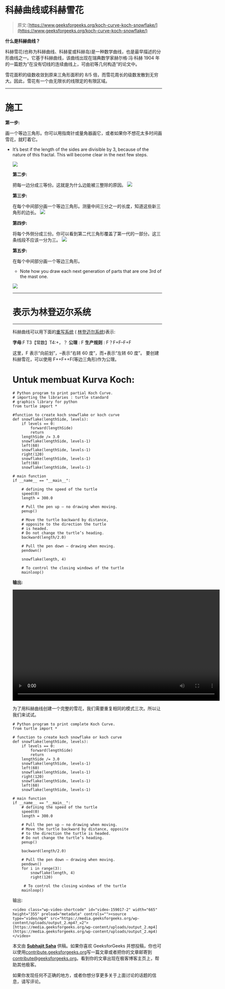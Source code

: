 # 科赫曲线或科赫雪花

> 原文:[https://www.geeksforgeeks.org/koch-curve-koch-snowflake/](https://www.geeksforgeeks.org/koch-curve-koch-snowflake/)

**什么是科赫曲线？**

科赫雪花(也称为科赫曲线、科赫星或科赫岛)是一种数学曲线，也是最早描述的分形曲线之一。它基于科赫曲线，该曲线出现在瑞典数学家赫尔格·冯·科赫 1904 年的一篇题为“在没有切线的连续曲线上，可由初等几何构造”的论文中。

雪花面积的级数收敛到原来三角形面积的 8/5 倍，而雪花周长的级数发散到无穷大。因此，雪花有一个由无限长的线限定的有限区域。

* * *

# **施工**

**第一步:**

画一个等边三角形。你可以用指南针或量角器画它，或者如果你不想花太多时间画雪花，就盯着它。

*   It’s best if the length of the sides are divisible by 3, because of the nature of this fractal. This will become clear in the next few steps.

    ![](img/e1f19067c188f94c732e77867f0cc666.png)

    **第二步:**

    把每一边分成三等份。这就是为什么边能被三整除的原因。
    ![](img/da1b8f02f14da36fe0b2077672c76ff1.png)

    **第三步:**

    在每个中间部分画一个等边三角形。测量中间三分之一的长度，知道这些新三角形的边长。
    ![](img/fb02c8f12e37765bb21aba6bb8b85bea.png)

    **第四步:**

    将每个外侧分成三份。你可以看到第二代三角形覆盖了第一代的一部分。这三条线段不应该一分为三。
    ![](img/bff1e3c3ec3978d4a505e4b55b45443e.png)

    **第五步:**

    在每个中间部分画一个等边三角形。

    *   Note how you draw each next generation of parts that are one 3rd of the mast one.

    ![](img/30b4d9e5f4cdcd0760032e791c669469.png)

    * * *

    # **表示为林登迈尔系统**

    * * *

    科赫曲线可以用下面的[重写系统](https://en.wikipedia.org/wiki/Rewriting) ( [林登迈尔系统](https://en.wikipedia.org/wiki/Lindenmayer_system))表示:

    **字母**:F
    T3【常数】T4:+，？
    **公理** : F
    **生产规则** : F？F+F–F+F

    这里，F 表示“向前划”，–表示“右转 60 度”，而+表示“左转 60 度”。
    要创建科赫雪花，可以使用 F++F++F(等边三角形)作为公理。

    # Untuk membuat Kurva Koch:

    ```
    # Python program to print partial Koch Curve.
    # importing the libraries : turtle standard 
    # graphics library for python
    from turtle import *

    #function to create koch snowflake or koch curve
    def snowflake(lengthSide, levels):
        if levels == 0:
            forward(lengthSide)
            return
        lengthSide /= 3.0
        snowflake(lengthSide, levels-1)
        left(60)
        snowflake(lengthSide, levels-1)
        right(120)
        snowflake(lengthSide, levels-1)
        left(60)
        snowflake(lengthSide, levels-1)

    # main function
    if __name__ == "__main__":

        # defining the speed of the turtle
        speed(0)                   
        length = 300.0              

        # Pull the pen up – no drawing when moving.
        penup()                     

        # Move the turtle backward by distance, 
        # opposite to the direction the turtle 
        # is headed.
        # Do not change the turtle’s heading.
        backward(length/2.0)        

        # Pull the pen down – drawing when moving.
        pendown()         

        snowflake(length, 4)

        # To control the closing windows of the turtle
        mainloop() 
    ```

    **输出:**

    <video class="wp-video-shortcode" id="video-159017-1" width="665" height="356" preload="metadata" controls=""><source type="video/mp4" src="https://media.geeksforgeeks.org/wp-content/uploads/output_1.mp4?_=1">[https://media.geeksforgeeks.org/wp-content/uploads/output_1.mp4](https://media.geeksforgeeks.org/wp-content/uploads/output_1.mp4)</video>

    为了用科赫曲线创建一个完整的雪花，我们需要重复相同的模式三次。所以让我们来试试。

    ```
    # Python program to print complete Koch Curve.
    from turtle import *

    # function to create koch snowflake or koch curve
    def snowflake(lengthSide, levels):
        if levels == 0:
            forward(lengthSide)
            return
        lengthSide /= 3.0
        snowflake(lengthSide, levels-1)
        left(60)
        snowflake(lengthSide, levels-1)
        right(120)
        snowflake(lengthSide, levels-1)
        left(60)
        snowflake(lengthSide, levels-1)

    # main function
    if __name__ == "__main__":
        # defining the speed of the turtle
        speed(0)                   
        length = 300.0   

        # Pull the pen up – no drawing when moving.
        # Move the turtle backward by distance, opposite
        # to the direction the turtle is headed.
        # Do not change the turtle’s heading.           
        penup()                     

        backward(length/2.0)

        # Pull the pen down – drawing when moving.        
        pendown()           
        for i in range(3):    
            snowflake(length, 4)
            right(120)

         # To control the closing windows of the turtle
        mainloop()       
    ```

    输出:

    ```
    <video class="wp-video-shortcode" id="video-159017-2" width="665" height="355" preload="metadata" controls=""><source type="video/mp4" src="https://media.geeksforgeeks.org/wp-content/uploads/output_2.mp4?_=2">[https://media.geeksforgeeks.org/wp-content/uploads/output_2.mp4](https://media.geeksforgeeks.org/wp-content/uploads/output_2.mp4)</video>

    ```

    本文由 **[Subhajit Saha](https://www.linkedin.com/in/subhajit-saha-06aa29131/)** 供稿。如果你喜欢 GeeksforGeeks 并想投稿，你也可以使用[contribute.geeksforgeeks.org](http://www.contribute.geeksforgeeks.org)写一篇文章或者把你的文章邮寄到 contribute@geeksforgeeks.org。看到你的文章出现在极客博客主页上，帮助其他极客。

    如果你发现任何不正确的地方，或者你想分享更多关于上面讨论的话题的信息，请写评论。